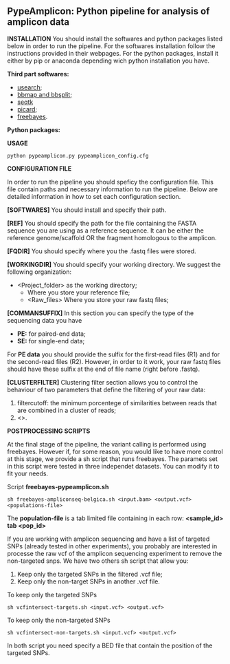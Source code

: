 
## **PypeAmplicon: Python pipeline for analysis of amplicon data**

**INSTALLATION**
You should install the softwares and python packages listed below in order to run the pipeline.
For the softwares installation follow the instructions provided in their webpages.
For the python packages, install it either by pip or anaconda depending wich python installation you have.

**Third part softwares:**
- [usearch](https://www.drive5.com/usearch/);
- [bbmap and bbsplit](https://sourceforge.net/projects/bbmap/);
- [seqtk](https://github.com/lh3/seqtk)
- [picard](https://broadinstitute.github.io/picard/);
- [freebayes](https://github.com/ekg/freebayes).

**Python packages:**

**USAGE**
```
python pypeamplicon.py pypeamplicon_config.cfg
```

**CONFIGURATION FILE**

In order to run the pipeline you should speficy the configuration file. This file contain paths and necessary information 
to run the pipeline. Below are detailed information in how to set each configuration section.

__[SOFTWARES]__
You should install and specify their path.

__[REF]__
You should specify the path for the file containing the FASTA sequence you are using as a reference sequence.
It can be either the reference genome/scaffold OR the fragment homologous to the amplicon.

__[FQDIR]__
You should specify where you the .fastq files were stored.

__[WORKINGDIR]__
You should specify your working directory. We suggest the following organization:
- <Project_folder> as the working directory;
	- <Reference> Where you store your reference file;
	- <Raw_files> Where you store your raw fastq files;

__[COMMANSUFFIX]__
In this section you can specify the type of the sequencing data you have
- **PE:** for paired-end data;
- **SE:** for single-end data;

For **PE data** you should provide the sulfix for the first-read files (R1) and for the second-read files (R2).
However, in order to it work, your raw fastq files should have these sulfix at the end of file name (right before .fastq).

__[CLUSTERFILTER]__
Clustering filter section allows you to control the behaviour of two parameters that define the filtering of your raw data:
1. filtercutoff: the minimum porcentege of similarities between reads that are combined in a cluster of reads;
2. <>.

**POSTPROCESSING SCRIPTS**

At the final stage of the pipeline, the variant calling is performed using freebayes. However if, for some reason, you would like to have more
control at this stage, we provide a sh script that runs freebayes. The paramets set in this script were tested in three independet datasets. You can modify it to fit your needs.

Script __freebayes-pypeamplicon.sh__

```
sh freebayes-ampliconseq-belgica.sh <input.bam> <output.vcf> <populations-file>
```

The **population-file** is a tab limited file containing in each row:
__<sample_id>	tab <pop_id>__

If you are working with amplicon sequencing and have a list of targeted SNPs (already tested in other experiments), you probably are interested in processe the raw vcf of the amplicon sequencing experiment to remove the non-targeted snps. We have two others sh script that allow you:
1. Keep only the targeted SNPs in the filtered .vcf file;
2. Keep only the non-target SNPs in another .vcf file.

To keep only the targeted SNPs

```
sh vcfintersect-targets.sh <input.vcf> <output.vcf>
```

To keep only the non-targeted SNPs
```
sh vcfintersect-non-targets.sh <input.vcf> <output.vcf>
```

In both script you need specify a BED file that contain the position of the targeted SNPs.
